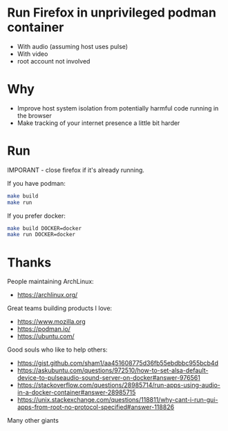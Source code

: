 # Run Firefox in unprivileged podman container

* With audio (assuming host uses pulse)
* With video
* root account not involved

# Why

* Improve host system isolation from potentially harmful code running in the browser
* Make tracking of your internet presence a little bit harder

# Run

IMPORANT - close firefox if it's already running.

If you have podman:

```bash
make build
make run
```

If you prefer docker:

```bash
make build DOCKER=docker
make run DOCKER=docker
```

# Thanks

People maintaining ArchLinux:
* https://archlinux.org/

Great teams building products I love:
* https://www.mozilla.org
* https://podman.io/
* https://ubuntu.com/

Good souls who like to help others:
* https://gist.github.com/sham1/aa451608775d36fb55ebdbbc955bcb4d
* https://askubuntu.com/questions/972510/how-to-set-alsa-default-device-to-pulseaudio-sound-server-on-docker#answer-976561
* https://stackoverflow.com/questions/28985714/run-apps-using-audio-in-a-docker-container#answer-28985715
* https://unix.stackexchange.com/questions/118811/why-cant-i-run-gui-apps-from-root-no-protocol-specified#answer-118826

Many other giants
